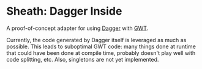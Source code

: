 Sheath: Dagger Inside
=====================

A proof-of-concept adapter for using [Dagger][1] with [GWT][2].

Currently, the code generated by Dagger itself is leveraged as much as possible.
This leads to suboptimal GWT code: many things done at runtime that could have been done
at compile time, probably doesn't play well with code splitting, etc.
Also, singletons are not yet implemented.

[1]: https://github.com/square/dagger
[2]: https://developers.google.com/webtoolkit/

